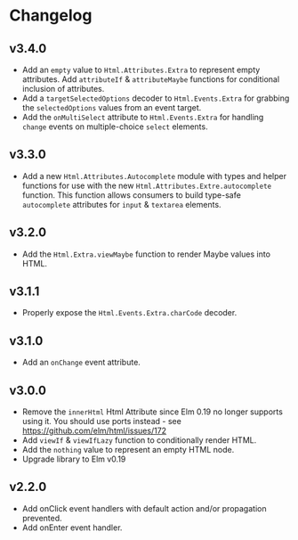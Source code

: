 # Changelog

## v3.4.0

* Add an `empty` value to `Html.Attributes.Extra` to represent empty
  attributes. Add `attributeIf` & `attributeMaybe` functions for conditional
  inclusion of attributes.
* Add a `targetSelectedOptions` decoder to `Html.Events.Extra` for grabbing the
  `selectedOptions` values from an event target.
* Add the `onMultiSelect` attribute to `Html.Events.Extra` for handling
  `change` events on multiple-choice `select` elements.

## v3.3.0

* Add a new `Html.Attributes.Autocomplete` module with types and helper
  functions for use with the new `Html.Attributes.Extre.autocomplete` function.
  This function allows consumers to build type-safe `autocomplete` attributes
  for `input` & `textarea` elements.

## v3.2.0

* Add the `Html.Extra.viewMaybe` function to render Maybe values into HTML.

## v3.1.1

* Properly expose the `Html.Events.Extra.charCode` decoder.

## v3.1.0

* Add an `onChange` event attribute.

## v3.0.0

* Remove the `innerHtml` Html Attribute since Elm 0.19 no longer supports using
  it. You should use ports instead - see https://github.com/elm/html/issues/172
* Add `viewIf` & `viewIfLazy` function to conditionally render HTML.
* Add the `nothing` value to represent an empty HTML node.
* Upgrade library to Elm v0.19

## v2.2.0

* Add onClick event handlers with default action and/or propagation prevented.
* Add onEnter event handler.
